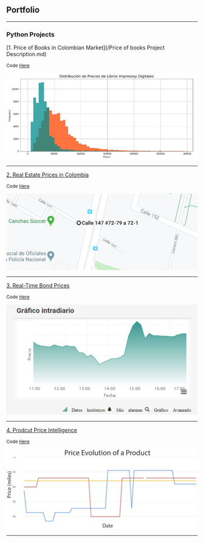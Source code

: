 ## Portfolio

---

### Python Projects 

[1. Price of Books in Colombian Market](/Price of books Project Description.md)

<p style="font-size:12px">Code <a href="https://github.com/andjimbon/Scraping-Project-Price-of-Books/blob/master/Scraping%20Project%20-%20LibreriadelaU.ipynb">Here</a></p>

<img src="images/Distribution.JPG?raw=true"/>

---
[2. Real Estate Prices in Colombia](/Properties_MELI_Project_Description.md)
<p style="font-size:12px">Code <a href="https://github.com/andjimbon/Mercadolibre-Property-Scrapy-Project/blob/master/Meli%20Property/property_meli.py">Here</a></p>

<img src="images/Directions.PNG?raw=true"/>

---
[3. Real-Time Bond Prices](/IOL_Project_Description.md)
<p style="font-size:12px">Code <a href="https://github.com/andjimbon/Invertiroline-prices-real-time/blob/master/Chart%20bond%20prices%20-%20Invertironline.ipynb">Here</a></p>

<img src="images/Chart.png?raw=true"/>

---
[4. Prodcut Price Intelligence](/Price_variations_Project_Description.md)
<p style="font-size:12px">Code <a href="https://github.com/andjimbon/Mercadolibre-Tucarro-Project/blob/master/script-publication-series.ipynb">Here</a></p>

<img src="images/Price.png?raw=true"/>

---





